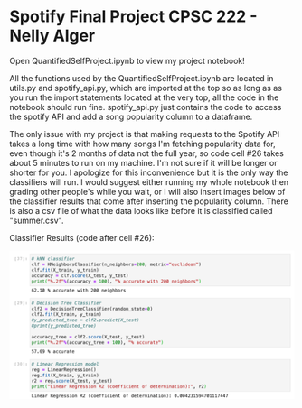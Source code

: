 # Spotify Final Project CPSC 222 - Nelly Alger

Open QuantifiedSelfProject.ipynb to view my project notebook!

All the functions used by the QuantifiedSelfProject.ipynb are located in utils.py and spotify_api.py, which are imported at the top so as long as as you run the import statements located at the very top, all the code in the notebook should run fine. spotify_api.py just contains the code to access the spotify API and add a song popularity column to a dataframe.

The only issue with my project is that making requests to the Spotify API takes a long time with how many songs I'm fetching popularity data for, even though it's 2 months of data not the full year, so code cell #26 takes about 5 minutes to run on my machine. I'm not sure if it will be longer or shorter for you. I apologize for this inconvenience but it is the only way the classifiers will run. I would suggest either running my whole notebook then grading other people's while you wait, or I will also insert images below of the classifier results that come after inserting the popularity column. There is also a csv file of what the data looks like before it is classified called "summer.csv".

Classifier Results (code after cell #26):

![classifier results image](classifier_results.png)
